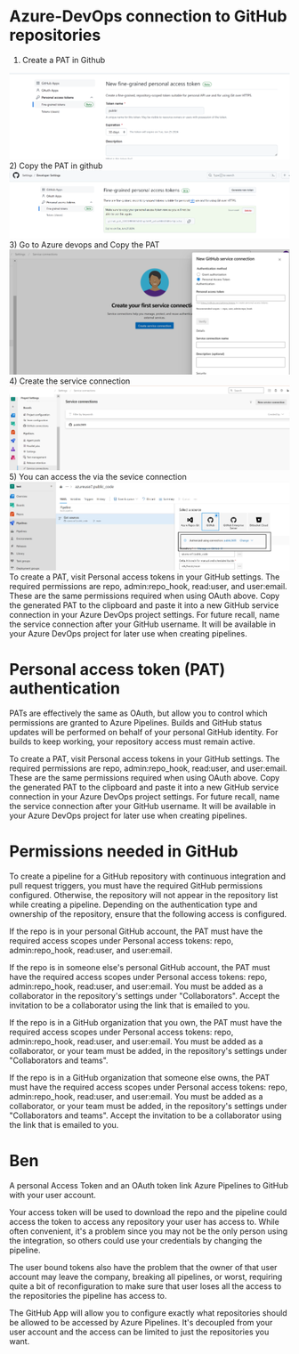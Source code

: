 # Azure-DevOps connection to GitHub repositories

1) Create a PAT in Github 
<img src="Images/aa.png">
2) Copy the PAT in github
<img src="images/bb.png">
3) Go to Azure devops and Copy the PAT 
<img src="images/cc.png">
4) Create the service connection
<img src="images/dd.png">
5) You can access the via the sevice connection
<img src="images/ee.png">
To create a PAT, visit Personal access tokens in your GitHub settings. The required permissions are repo, admin:repo_hook, read:user, and user:email. These are the same permissions required when using OAuth above. Copy the generated PAT to the clipboard and paste it into a new GitHub service connection in your Azure DevOps project settings. For future recall, name the service connection after your GitHub username. It will be available in your Azure DevOps project for later use when creating pipelines.

# Personal access token (PAT) authentication
PATs are effectively the same as OAuth, but allow you to control which permissions are granted to Azure Pipelines. Builds and GitHub status updates will be performed on behalf of your personal GitHub identity. For builds to keep working, your repository access must remain active.

To create a PAT, visit Personal access tokens in your GitHub settings. The required permissions are repo, admin:repo_hook, read:user, and user:email. These are the same permissions required when using OAuth above. Copy the generated PAT to the clipboard and paste it into a new GitHub service connection in your Azure DevOps project settings. For future recall, name the service connection after your GitHub username. It will be available in your Azure DevOps project for later use when creating pipelines.

# Permissions needed in GitHub
To create a pipeline for a GitHub repository with continuous integration and pull request triggers, you must have the required GitHub permissions configured. Otherwise, the repository will not appear in the repository list while creating a pipeline. Depending on the authentication type and ownership of the repository, ensure that the following access is configured.

If the repo is in your personal GitHub account, the PAT must have the required access scopes under Personal access tokens: repo, admin:repo_hook, read:user, and user:email.

If the repo is in someone else's personal GitHub account, the PAT must have the required access scopes under Personal access tokens: repo, admin:repo_hook, read:user, and user:email. You must be added as a collaborator in the repository's settings under "Collaborators". Accept the invitation to be a collaborator using the link that is emailed to you.

If the repo is in a GitHub organization that you own, the PAT must have the required access scopes under Personal access tokens: repo, admin:repo_hook, read:user, and user:email. You must be added as a collaborator, or your team must be added, in the repository's settings under "Collaborators and teams".

If the repo is in a GitHub organization that someone else owns, the PAT must have the required access scopes under Personal access tokens: repo, admin:repo_hook, read:user, and user:email. You must be added as a collaborator, or your team must be added, in the repository's settings under "Collaborators and teams". Accept the invitation to be a collaborator using the link that is emailed to you.

# Ben

A personal Access Token and an OAuth token link Azure Pipelines to GitHub with your user account. 

Your access token will be used to download the repo and the pipeline could access the token to access any repository your user has access to. While often convenient, it's a problem since you may not be the only person using the integration, so others could use your credentials by changing the pipeline.

The user bound tokens also have the problem that the owner of that user account may leave the company, breaking all pipelines, or worst, requiring quite a bit of reconfiguration to make sure that user loses all the access to the repositories the pipeline has access to.

The GitHub App will allow you to configure exactly what repositories should be allowed to be accessed by Azure Pipelines. It's decoupled from your user account and the access can be limited to just the repositories you want.